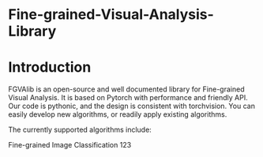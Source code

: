 # Fine-grained-Visual-Analysis-Library

# Introduction
FGVAlib is an open-source and well documented library for Fine-grained Visual Analysis. It is based on Pytorch with performance and friendly API. Our code is pythonic, and the design is consistent with torchvision. You can easily develop new algorithms, or readily apply existing algorithms.

The currently supported algorithms include:

Fine-grained Image Classification 123